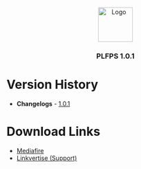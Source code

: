 <br/>
<p align="center">
  <a href="https://github.com/artsvn/PocketLoki">
    <img src="https://media.discordapp.net/attachments/1082425019218546868/1095767985853042970/pack_icon.png" alt="Logo" width="80" height="80">
  </a>

  <h3 align="center">PLFPS 1.0.1</h3>

</p>

# Version History

* **Changelogs** - [1.0.1](https://github.com/artsvn/plfps/blob/main/PLFPS/changelogs.txt)

# Download Links

* [Mediafire](https://rb.gy/56x8l)
* [Linkvertise (Support)](https://link-hub.net/640073/plfps)
